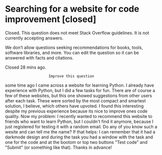 
# Searching for a website for code improvement [closed]







Closed. This question does not meet Stack Overflow guidelines. It is not currently accepting answers.
                        
                    










 We don’t allow questions seeking recommendations for books, tools, software libraries, and more. You can edit the question so it can be answered with facts and citations.


Closed 28 mins ago.







                        Improve this question
                    



some time ago I came across a website for learning Python. I already have experience with Python, but I did a few tasks for fun.
There are of course a few of these websites, but this one showed suggestions from other users after each task. These were sorted by the most compact and smartest solution, I believe, which others have upvoted. I found this interesting despite my previous experience because its nice to improve ones code quality.
Now my problem: I recently wanted to recommend this website to friends who want to learn Python, but I couldn't find it anymore, because I just registered for testing it with a random email.
Do any of you know such a wesite and can tell me the name?
If that helps: I can remember that it had a darkmode design and during the task you had a window with the task and one for the code and at the bootom or top two buttons "Test code" and "Submit" (or something like that).
Thanks in advance!

        